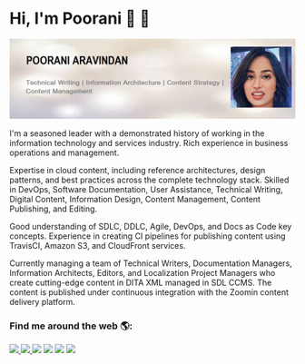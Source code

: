 # Hi, I'm Poorani 👋 👩

<img src="https://github.com/pooraniarvind/pooraniarvind.github.io/blob/master/images/new-banner.jpg" alt="banner that says Poorani Aravindan - Technical Writing | Information Architecture | Content Strategy | Content Management alongside a cartoon illustration of Poorani">

I'm a seasoned leader with a demonstrated history of working in the information technology and services industry. Rich experience in business operations and management.

Expertise in cloud content, including reference architectures, design patterns, and best practices across the complete technology stack. Skilled in DevOps, Software Documentation, User Assistance, Technical Writing, Digital Content, Information Design, Content Management, Content Publishing, and Editing.

Good understanding of SDLC, DDLC, Agile, DevOps, and Docs as Code key concepts. Experience in creating CI pipelines for publishing content using TravisCI, Amazon S3, and CloudFront services.

Currently managing a team of Technical Writers, Documentation Managers, Information Architects, Editors, and Localization Project Managers who create cutting-edge content in DITA XML managed in SDL CCMS. The content is published under continuous integration with the Zoomin content delivery platform.
<br>
### Find me around the web 🌎:

<a target="_blank" href="https://www.linkedin.com/in/pooraniaravindan/" target="_blank"> <img src="https://img.shields.io/badge/linkedin-%230077B5.svg?style=for-the-badge&logo=linkedin)?raw=true"> </a> 
<a href="https://www.pooraniarvind.com/jekyll/update/2022/05/12/welcome-to-jekyll.html" target="_blank"> <img src="https://img.shields.io/badge/website-000000?style=for-the-badge&logo=About.me&logoColor=white)?raw=true"> </a> 
[![](https://img.shields.io/badge/twitter-1ED760?style=for-the-badge&logo=twitter&logoColor=white)](https://twitter.com/pooraniarvind)
[![](https://img.shields.io/badge/Gmail-D14836?style=for-the-badge&logo=gmail&logoColor=white)](mailto:pooraniarvind@gmail.com)
[![](https://img.shields.io/badge/Telegram-2CA5E0?style=for-the-badge&logo=telegram&logoColor=white)](https://t.me/pooraniarvind)
[![](https://img.shields.io/badge/Slack-4A154B?style=for-the-badge&logo=slack&logoColor=white)](https:writethedocs.slack.com)
